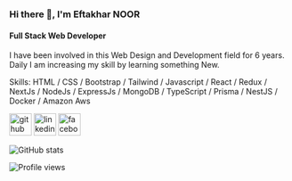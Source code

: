 ### Hi there 👋, I'm Eftakhar NOOR
#### Full Stack Web Developer
I have been involved in this Web Design and Development field for
6 years. Daily I am increasing my skill by learning something New.

Skills: HTML / CSS / Bootstrap / Tailwind / Javascript / React / Redux / NextJs / NodeJs / ExpressJs / MongoDB / TypeScript / Prisma / NestJS / Docker / Amazon Aws                                                                                                                                                                                                                                                                                                                                                                                                                                                                                                                                                                                                                                                                 
  
  
  
  
  
  
  
  
  
  
  
  
  
  
  
  
  
  
  
  
  
  
  
  
  
  
  
  
  
  
  
  



[<img src='https://cdn.jsdelivr.net/npm/simple-icons@3.0.1/icons/github.svg' alt='github' height='40'>](https://github.com/Eftakharalamnoor)  [<img src='https://cdn.jsdelivr.net/npm/simple-icons@3.0.1/icons/linkedin.svg' alt='linkedin' height='40'>](https://www.linkedin.com/in/eftakhar-noor/)  [<img src='https://cdn.jsdelivr.net/npm/simple-icons@3.0.1/icons/facebook.svg' alt='facebook' height='40'>](https://www.facebook.com/EfTaKHaR.N)  

![GitHub stats](https://github-readme-stats.vercel.app/api?username=Eftakharalamnoor&show_icons=true)  

![Profile views](https://gpvc.arturio.dev/Eftakharalamnoor)  
